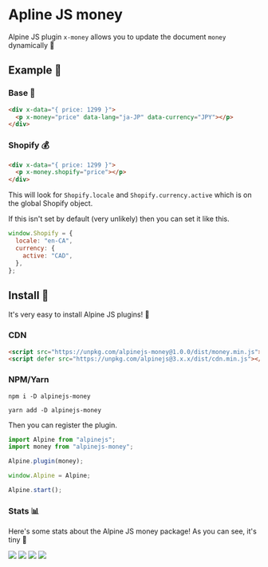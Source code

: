 # Apline JS money

Alpine JS plugin `x-money` allows you to update the document `money` dynamically 🥳

## Example 👀

### Base 🧱

```html
<div x-data="{ price: 1299 }">
  <p x-money="price" data-lang="ja-JP" data-currency="JPY"></p>
</div>
```

### Shopify 💰

```html
<div x-data="{ price: 1299 }">
  <p x-money.shopify="price"></p>
</div>
```

This will look for `Shopify.locale` and `Shopify.currency.active` which is on the global Shopify object.

If this isn't set by default (very unlikely) then you can set it like this.

```js
window.Shopify = {
  locale: "en-CA",
  currency: {
    active: "CAD",
  },
};
```

## Install 🌟

It's very easy to install Alpine JS plugins! 🙌

### CDN

```html
<script src="https://unpkg.com/alpinejs-money@1.0.0/dist/money.min.js"></script>
<script defer src="https://unpkg.com/alpinejs@3.x.x/dist/cdn.min.js"></script>
```

### NPM/Yarn

```shell
npm i -D alpinejs-money

yarn add -D alpinejs-money
```

Then you can register the plugin.

```js
import Alpine from "alpinejs";
import money from "alpinejs-money";

Alpine.plugin(money);

window.Alpine = Alpine;

Alpine.start();
```

### Stats 📊

Here's some stats about the Alpine JS money package! As you can see, it's tiny 🤏

![](https://img.shields.io/bundlephobia/min/alpinejs-money)
![](https://img.shields.io/npm/v/alpinejs-money)
![](https://img.shields.io/npm/dt/alpinejs-money)
![](https://img.shields.io/github/license/markmead/alpinejs-money)
